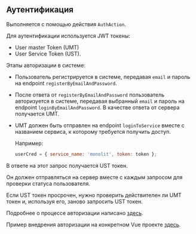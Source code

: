 ## Аутентификация

Выполняется с помощью действия `AuthAction`.

Для аутентификации используется JWT токены:
- User master Token (UMT)
- User Service Token (UST).

Этапы авторизации в системе:
- Пользователь регистрируется в системе, передавая `email` и пароль на
  endpoint `registerByEmailAndPassword`.
- После ответа от `registerByEmailAndPassword` пользователь авторизуется
  в системе, передавая выбранный `email` и пароль на endpoint
  `loginByEmailAndPassword`. В качестве ответа от сервера получается
  UMT.
- UMT должен быть отправлен на endpoint `loginToService` вместе с
  названием сервиса, к которому требуется получить доступ.

  Например:

  ```javascript
  userCred = { service_name: 'monolit', token: token };
  ```

В ответе на этот запрос получается UST токен.

Он должен отправляться на сервер вместе с каждым запросом для проверки
статуса пользователя.

Если UST токен просрочен, нужно проверить действителен ли UMT токен и,
используя его, заново запросить UST токен.

Подробнее о процессе авторизации написано
[здесь](/server/autorization.md).

Пример внедрения авторизации на конкретном Vue проекте
[здесь](/client/example_auth.md).

